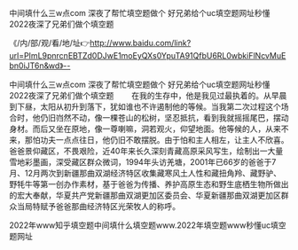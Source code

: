 中间填什么三w点com
深夜了帮忙填空题做个
好兄弟给个uc填空题网址秒懂
2022夜深了兄弟们做个填空题


《/内/部/观/看/地/址👉http://www.baidu.com/link?url=PImL9pnrcnEBTZd0DJwE1moEyQXs0YpuTA91QfbU6RL0wbkiFlNcvMuEbn0iJT6n&wd》--

中间填什么三w点com
深夜了帮忙填空题做个
好兄弟给个uc填空题网址秒懂
2022夜深了兄弟们做个填空题
　　在我的生存中，他是我见过最执着的。从早晨到下昼，太阳从初升到落下，犹如谁也不许遏制他的等候。当我第二次过程这个场合时，他仍旧岿然不动，像一棵苍山的松树，坚忍抵抗，看到我就摇摇尾巴，摆动身材。而后又坐在原地，像一尊喇嘛，洞若观火，仰望地面。他等候的人，从来不来，那怕功夫一点点往日，他仍旧不敢摆脱。由于怕和主人相左，让主人不欣喜。
爸爸景仰藏区，不畏艰险，近40年来长久深刻青藏高原采风写生，绘制出一大量雪地彩墨画，深受藏区群众微词，1994年头访羌塘，2001年已66岁的爸爸于7月、12月两次到新疆那曲双湖经济特区收集藏寒风土人性和藏扭角羚、藏野驴、野牦牛等第一创办作素材，基于爸爸为传播、养护高原生态和野生底栖生物所做出的宏大奉献，华夏共产党新疆那曲双湖更加区委员会、华夏新疆那曲双湖更加区群众当局特赋予爸爸那曲经济特区光荣牧人的称呼。





2022年www知乎填空题中间填什么填空题www.2022年填空题www秒懂uc填空题网址
